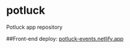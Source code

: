 # potluck
Potluck app repository

##Front-end deploy:
[potluck-events.netlify.app](https://potluck-events.netlify.app/#)